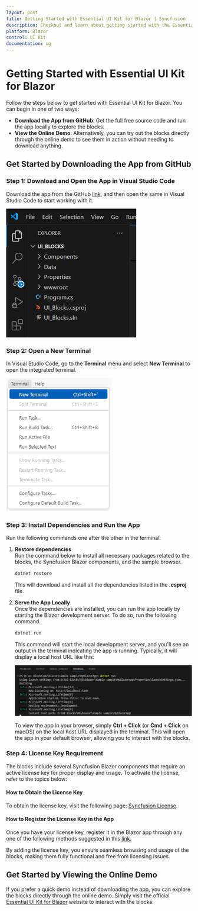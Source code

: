 ```yaml
---
layout: post
title: Getting Started with Essential UI Kit for Blazor | Syncfusion
description: Checkout and learn about getting started with the Essential UI Kit for Blazor in Syncfusion Essential Studio, along with more details.
platform: Blazor
control: UI Kit
documentation: ug
---
```


# Getting Started with Essential UI Kit for Blazor

Follow the steps below to get started with Essential UI Kit for Blazor. You can begin in one of two ways:

- **Download the App from GitHub**: Get the full free source code and run the app locally to explore the blocks.
- **View the Online Demo**: Alternatively, you can try out the blocks directly through the online demo to see them in action without needing to download anything.

## Get Started by Downloading the App from GitHub

### Step 1: Download and Open the App in Visual Studio Code

Download the app from the GitHub [link](https://github.com/syncfusion/essential-ui-kit-for-blazor), and then open the same in Visual Studio Code to start working with it.

![Launching the downloaded app](images/launching-the-downloaded-app.png)

### Step 2: Open a New Terminal

In Visual Studio Code, go to the **Terminal** menu and select **New Terminal** to open the integrated terminal.

![Opening a new terminal](images/opening-a-new-terminal.png)

### Step 3: Install Dependencies and Run the App
Run the following commands one after the other in the terminal:

1. **Restore dependencies**  
   Run the command below to install all necessary packages related to the blocks, the Syncfusion Blazor components, and the sample browser.

    ```bash
    dotnet restore
    ```

    This will download and install all the dependencies listed in the **.csproj** file.

2. **Serve the App Locally**  
    Once the dependencies are installed, you can run the app locally by starting the Blazor development server. To do so, run the following command.
    
    ```bash
    dotnet run
    ```

    This command will start the local development server, and you'll see an output in the terminal indicating the app is running. Typically, it will display a local host URL like this:

    ![Local development server running](images/local-development-server-running.png)

    To view the app in your browser, simply **Ctrl + Click** (or **Cmd + Click** on macOS) on the local host URL displayed in the terminal. This will open the app in your default browser, allowing you to interact with the blocks.

### Step 4: License Key Requirement

The blocks include several Syncfusion Blazor components that require an active license key for proper display and usage. To activate the license, refer to the topics below:

#### How to Obtain the License Key
To obtain the license key, visit the following page: [Syncfusion License](https://blazor.syncfusion.com/documentation/getting-started/license-key/how-to-generate).

#### How to Register the License Key in the App
Once you have your license key, register it in the Blazor app through any one of the following methods suggested in this [link](https://blazor.syncfusion.com/documentation/getting-started/license-key/how-to-register-in-an-application).

By adding the license key, you ensure seamless browsing and usage of the blocks, making them fully functional and free from licensing issues.

## Get Started by Viewing the Online Demo

If you prefer a quick demo instead of downloading the app, you can explore the blocks directly through the online demo. Simply visit the official [Essential UI Kit for Blazor](https://blazor.syncfusion.com) website to interact with the blocks.
